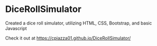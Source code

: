 # DiceRollSimulator
Created a dice roll simulator, utilizing HTML, CSS, Bootstrap, and basic Javascript

Check it out at https://cpiazza01.github.io/DiceRollSimulator/
